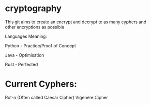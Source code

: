 # cryptography
This git aims to create an encrypt and decrypt to as many cyphers and other encryptions as possible

Languages Meaning:

Python - Practice/Proof of Concept

Java - Optimisation

Rust - Perfected

# Current Cyphers:
Rot-n (Often called Caesar Cipher)
Vigenère Cipher
